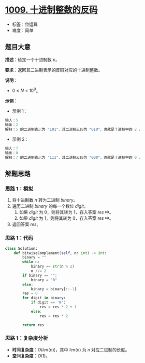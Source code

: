 # [1009. 十进制整数的反码](https://leetcode.cn/problems/complement-of-base-10-integer/)

- 标签：位运算
- 难度：简单

## 题目大意

**描述**：给定一个十进制数 $n$。

**要求**：返回其二进制表示的反码对应的十进制整数。

**说明**：

- $0 \le N < 10^9$。

**示例**：

- 示例 1：

```python
输入：5
输出：2
解释：5 的二进制表示为 "101"，其二进制反码为 "010"，也就是十进制中的 2 。
```

- 示例 2：

```python
输入：7
输出：0
解释：7 的二进制表示为 "111"，其二进制反码为 "000"，也就是十进制中的 0 。
```

## 解题思路

### 思路 1：模拟

1. 将十进制数 $n$ 转为二进制 $binary$。
2. 遍历二进制 $binary$ 的每一个数位 $digit$。
   1. 如果 $digit$ 为 $0$，则将其转为 $1$，存入答案 $res$ 中。
   2. 如果 $digit$ 为 $1$，则将其转为 $0$，存入答案 $res$ 中。
3. 返回答案 $res$。

### 思路 1：代码

```python
class Solution:
    def bitwiseComplement(self, n: int) -> int:
        binary = ""
        while n:
            binary += str(n % 2)
            n //= 2
        if binary == "":
            binary = "0"
        else:
            binary = binary[::-1]
        res = 0
        for digit in binary:
            if digit == '0':
                res = res * 2 + 1
            else:
                res = res * 2
        
        return res
```

### 思路 1：复杂度分析

- **时间复杂度**：$O(len(n))$，其中 $len(n)$ 为 $n$ 对应二进制的长度。
- **空间复杂度**：$O(1)$。
